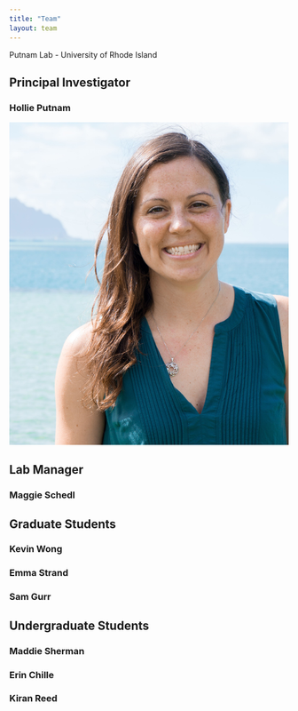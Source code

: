 ```yaml
---
title: "Team"
layout: team
---
```


Putnam Lab - University of Rhode Island

## Principal Investigator 
### Hollie Putnam
![Putnam](https://github.com/Putnam-Lab/putnam-lab.github.io/blob/master/images/profile.jpg?raw=true=300x200)


## Lab Manager 
### Maggie Schedl

## Graduate Students
### Kevin Wong
### Emma Strand
### Sam Gurr

## Undergraduate Students
### Maddie Sherman
### Erin Chille
### Kiran Reed